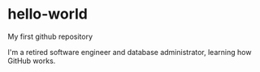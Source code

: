 # hello-world
My first github repository

I'm a retired software engineer and database administrator, learning how GitHub works.

